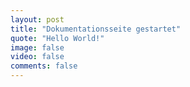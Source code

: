 ```yaml
---
layout: post
title: "Dokumentationsseite gestartet"
quote: "Hello World!"
image: false
video: false
comments: false
---
```

